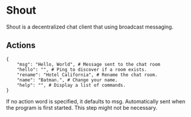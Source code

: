 # Shout
Shout is a decentralized chat client that using broadcast messaging.

## Actions

```
{
    "msg": "Hello, World", # Message sent to the chat room
    "hello": "", # Ping to discover if a room exists.
    "rename": "Hotel California", # Rename the chat room.
    "name": "Batman.", # Change your name.
    "help": "", # Display a list of commands.
}
```

If no action word is specified, it defaults to msg.
Automatically sent when the program is first started. This step might not be necessary.

